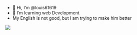 - 👋 Hi, I’m @louis61619
- 👀 I’m learning web Development
- My English is not good, but I am trying to make him better

<img src="https://github-readme-stats.vercel.app/api?username=louis61619&show_icons=true&hide_title=true)](https://github.com/anuraghazra/github-readme-stats"/>


<!---
louis61619/louis61619 is a ✨ special ✨ repository because its `README.md` (this file) appears on your GitHub profile.
You can click the Preview link to take a look at your changes.
--->
